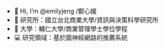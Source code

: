 - 👋 Hi, I’m @emilyjeng /鄭心媛
- 👀 研究所：國立台北商業大學/資訊與決策科學研究所
- 👀 大學：輔仁大學/商業管理學士學位學程
- 💻 研究領域：基於圖神經網路的推薦系統
